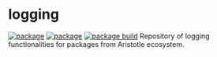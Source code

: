 # logging

[![package](https://github.com/aristoteleo/logging/workflows/Python%20package/badge.svg)](https://github.com/aristoteleo/logging/runs/950435412) 
[![package](https://github.com/aristoteleo/logging/workflows/Upload%20Python%20Package/badge.svg)](https://pypi.org/project/logging/) 
[![package build](https://github.com/aristoteleo/logging/actions/workflows/python-package.yml/badge.svg)](https://github.com/aristoteleo/logging/actions/workflows/python-package.yml)
Repository of logging functionalities for packages from Aristotle ecosystem. 

